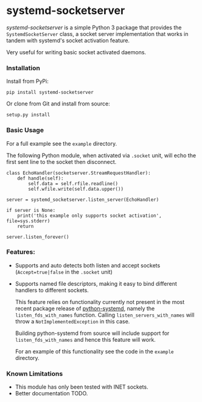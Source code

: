 # systemd-socketserver

_systemd-socketserver_ is a simple Python 3 package that provides the `SystemdSocketServer` class,
a socket server implementation that works in tandem with systemd's socket activation feature.

Very useful for writing basic socket activated daemons.

### Installation

Install from PyPi:

    pip install systemd-socketserver
    
Or clone from Git and install from source:

    setup.py install

### Basic Usage

For a full example see the `example` directory.

The following Python module, when activated via `.socket` unit, will echo the first sent line to the socket
then disconnect.

    class EchoHandler(socketserver.StreamRequestHandler):
        def handle(self):
            self.data = self.rfile.readline()
            self.wfile.write(self.data.upper())
            
    server = systemd_socketserver.listen_server(EchoHandler)
    
    if server is None:
        print('this example only supports socket activation', file=sys.stderr)
        return
        
    server.listen_forever()


### Features:

* Supports and auto detects both listen and accept sockets (`Accept=true|false` in the `.socket` unit)
* Supports named file descriptors, making it easy to bind different handlers to different sockets.

    This feature relies on functionality currently not present in the most recent package release of
    [python-systemd](https://github.com/systemd/python-systemd), namely the `listen_fds_with_names` function.
    Calling `listen_servers_with_names` will throw a `NotImplementedException` in this case.
    
    Building python-systemd from source will include support for `listen_fds_with_names` and hence this feature
    will work.
    
    For an example of this functionality see the code in the `example` directory.


### Known Limitations

* This module has only been tested with INET sockets.
* Better documentation TODO.
